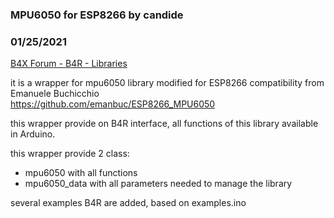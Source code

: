 ### MPU6050 for ESP8266 by candide
### 01/25/2021
[B4X Forum - B4R - Libraries](https://www.b4x.com/android/forum/threads/126936/)

it is a wrapper for mpu6050 library modified for ESP8266 compatibility from Emanuele Buchicchio  
<https://github.com/emanbuc/ESP8266_MPU6050>  
  
this wrapper provide on B4R interface, all functions of this library available in Arduino.  
  
this wrapper provide 2 class:  
 - mpu6050 with all functions   
 - mpu6050\_data with all parameters needed to manage the library  
  
several examples B4R are added, based on examples.ino